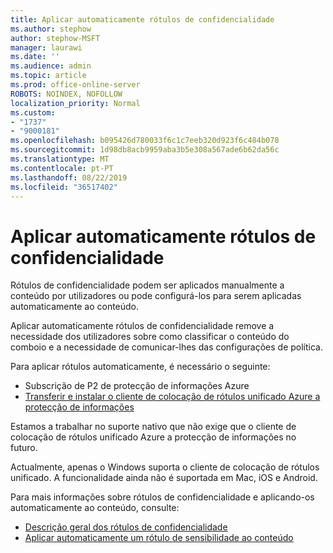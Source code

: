 ```yaml
---
title: Aplicar automaticamente rótulos de confidencialidade
ms.author: stephow
author: stephow-MSFT
manager: laurawi
ms.date: ''
ms.audience: admin
ms.topic: article
ms.prod: office-online-server
ROBOTS: NOINDEX, NOFOLLOW
localization_priority: Normal
ms.custom:
- "1737"
- "9000181"
ms.openlocfilehash: b095426d780033f6c1c7eeb320d923f6c484b078
ms.sourcegitcommit: 1d98db8acb9959aba3b5e308a567ade6b62da56c
ms.translationtype: MT
ms.contentlocale: pt-PT
ms.lasthandoff: 08/22/2019
ms.locfileid: "36517402"
---
```

# <a name="auto-apply-sensitivity-labels"></a>Aplicar automaticamente rótulos de confidencialidade

Rótulos de confidencialidade podem ser aplicados manualmente a conteúdo por utilizadores ou pode configurá-los para serem aplicadas automaticamente ao conteúdo.

Aplicar automaticamente rótulos de confidencialidade remove a necessidade dos utilizadores sobre como classificar o conteúdo do comboio e a necessidade de comunicar-lhes das configurações de política.

Para aplicar rótulos automaticamente, é necessário o seguinte:

- Subscrição de P2 de protecção de informações Azure
- [Transferir e instalar o cliente de colocação de rótulos unificado Azure a protecção de informações](https://docs.microsoft.com/azure/information-protection/rms-client/install-unifiedlabelingclient-app)

Estamos a trabalhar no suporte nativo que não exige que o cliente de colocação de rótulos unificado Azure a protecção de informações no futuro.

Actualmente, apenas o Windows suporta o cliente de colocação de rótulos unificado.  A funcionalidade ainda não é suportada em Mac, iOS e Android.

Para mais informações sobre rótulos de confidencialidade e aplicando-os automaticamente ao conteúdo, consulte:

- [Descrição geral dos rótulos de confidencialidade](https://docs.microsoft.com/office365/securitycompliance/sensitivity-labels)
- [Aplicar automaticamente um rótulo de sensibilidade ao conteúdo](https://docs.microsoft.com/office365/securitycompliance/apply_sensitivity_label_automatically)